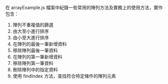 在 arrayExample.js 檔案中紀錄一些常用的陣列方法及實務上的使用方法，實作包含：

1. 陣列不重複值的篩選
2. 由大至小進行排序
3. 由小至大進行排序
4. 在陣列的最後一筆新增資料
5. 移除陣列最後一筆資料
6. 在陣列的第一筆新增資料
7. 移除陣列第一筆資料
8. 刪除陣列中的指定資料
9. 使用 findIndex 方法，查找符合特定條件的陣列元素